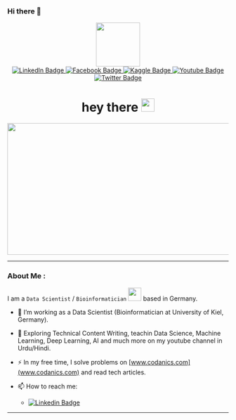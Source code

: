 ### Hi there 👋

<!--
**AammarTufail/AammarTufail** is a ✨ _special_ ✨ repository because its `README.md` (this file) appears on your GitHub profile.

Here are some ideas to get you started:

- 🔭 I’m currently working on ...
- 🌱 I’m currently learning ...
- 👯 I’m looking to collaborate on ...
- 🤔 I’m looking for help with ...
- 💬 Ask me about ...
- 📫 How to reach me: ...
- 😄 Pronouns: ...
- ⚡ Fun fact: ...
-->

<div id="header" align="center">
  <img src="https://media.giphy.com/media/M9gbBd9nbDrOTu1Mqx/giphy.gif" width="100"/>
  <div id="badges">
    <a href="https://www.linkedin.com/in/dr-muhammad-aammar-tufail-02471213b/">
      <img src="https://img.shields.io/badge/LinkedIn-blue?style=for-the-badge&logo=linkedin&logoColor=white" alt="LinkedIn Badge"/>
    </a>
    <!-- Add kaggle, facebook, instgram as well -->
    <!-- <a href="https://www.instagram.com/aammartufail/">
      <img src="https://img.shields.io/badge/Instagram-purple?style=for-the-badge&logo=instagram&logoColor=white" alt="Instagram Badge"/>
    </a> -->
    <a href="https://www.facebook.com/aammar.tufail">
      <img src="https://img.shields.io/badge/Facebook-blue?style=for-the-badge&logo=facebook&logoColor=white" alt="Facebook Badge"/>
    </a>
    <a href="https://www.kaggle.com/muhammadaammartufail">
      <img src="https://img.shields.io/badge/Kaggle-blue?style=for-the-badge&logo=kaggle&logoColor=white" alt="Kaggle Badge"/>
    </a>
    <a href="https://www.youtube.com/@codanics">
      <img src="https://img.shields.io/badge/YouTube-red?style=for-the-badge&logo=youtube&logoColor=white" alt="Youtube Badge"/>
    </a>
    <a href="https://twitter.com/aammar_tufail">
      <img src="https://img.shields.io/badge/Twitter-blue?style=for-the-badge&logo=twitter&logoColor=white" alt="Twitter Badge"/>
    </a>
  </div>
  <img src="https://komarev.com/ghpvc/?username=your-github-username&style=flat-square&color=blue" alt=""/>
  <h1>
    hey there
    <img src="https://media.giphy.com/media/hvRJCLFzcasrR4ia7z/giphy.gif" width="30px"/>
  </h1>
</div>
<div align="center">
  <img src="https://media.giphy.com/media/dWesBcTLavkZuG35MI/giphy.gif" width="600" height="300"/>
</div>

---

### About Me :
I am a `Data Scientist` / `Bioinformatician` <img src="https://media.giphy.com/media/WUlplcMpOCEmTGBtBW/giphy.gif" width="30"> based in Germany.
- :telescope: I’m working as a Data Scientist (Bioinformatician at University of Kiel, Germany).

- :seedling: Exploring Technical Content Writing, teachin Data Science, Machine Learning, Deep Learning, AI and much more on my youtube channel in Urdu/Hindi.

- :zap: In my free time, I solve problems on [www.codanics.com](www.codanics.com) and read tech articles.

- :mailbox: How to reach me: 
  - [![Linkedin Badge](https://img.shields.io/badge/LinkedIn-blue?style=for-the-badge&logo=linkedin&logoColor=white)]([your-linkedin-url](https://www.linkedin.com/in/dr-muhammad-aammar-tufail-02471213b/))

---
